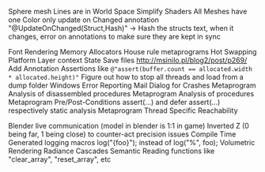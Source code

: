 Sphere mesh
Lines are in World Space
Simplify Shaders
All Meshes have one Color only
update on Changed annotation "@UpdateOnChanged(Struct,Hash)" -> Hash the structs text, when it changes, error on annotations to make sure they are kept in sync

Font Rendering
Memory Allocators
House rule metaprograms
Hot Swapping
Platform Layer context
State Save files http://msinilo.pl/blog2/post/p269/
Add Annotation Assertions like ``@"assert(buffer.count == allocated.width * allocated.height)"`` 
Figure out how to stop all threads and load from a dump folder
Windows Error Reporting
Mail Dialog for Crashes
Metaprogram Analysis of disassembled procedures
Metaprogram Analysis of procedures
Metaprogram Pre/Post-Conditions assert(...) and defer assert(...) respectively static analysis
Metaprogram Thread Specific Reachability


Blender live communication (model in blender is 1:1 in game)
Inverted Z (0 being far, 1 being close) to counter-act precision issues
Compile Time Generated logging macros log("{foo}"); instead of log("%", foo);
Volumetric Rendering
Radiance Cascades
Semantic Reading functions like "clear_array", "reset_array", etc

